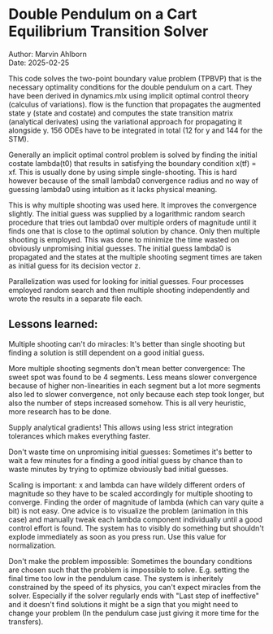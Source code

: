 # Double Pendulum on a Cart Equilibrium Transition Solver
Author: Marvin Ahlborn</br>
Date: 2025-02-25

This code solves the two-point boundary value problem (TPBVP) that is the
necessary optimality conditions for the double pendulum on a cart. They
have been derived in dynamics.mlx using implicit optimal control theory
(calculus of variations). flow is the function that propagates the
augmented state y (state and costate) and computes the state transition
matrix (analytical derivates) using the variational approach for
propagating it alongside y. 156 ODEs have to be integrated in total (12
for y and 144 for the STM).

Generally an implicit optimal control problem is solved by finding the
initial costate lambda(t0) that results in satisfying the boundary
condition x(tf) = xf. This is usually done by using simple
single-shooting. This is hard however because of the small lambda0
convergence radius and no way of guessing lambda0 using intuition as it
lacks physical meaning.

This is why multiple shooting was used here. It improves the convergence
slightly. The initial guess was supplied by a logarithmic random search
procedure that tries out lambda0 over multiple orders of magnitude until
it finds one that is close to the optimal solution by chance. Only then
multiple shooting is employed. This was done to minimize the time wasted
on obviously unpromising initial guesses. The initial guess lambda0 is
propagated and the states at the multiple shooting segment times are
taken as initial guess for its decision vector z.

Parallelization was used for looking for initial guesses. Four processes
employed random search and then multiple shooting independently and wrote
the results in a separate file each.

## Lessons learned:
Multiple shooting can't do miracles: It's better than single shooting but
finding a solution is still dependent on a good initial guess.

More multiple shooting segments don't mean better convergence: The sweet
spot was found to be 4 segments. Less means slower convergence because of
higher non-linearities in each segment but a lot more segments also led
to slower convergence, not only because each step took longer, but also
the number of steps increased somehow. This is all very heuristic, more
research has to be done.

Supply analytical gradients! This allows using less strict integration
tolerances which makes everything faster.

Don't waste time on unpromising initial guesses: Sometimes it's better to
wait a few minutes for a finding a good initial guess by chance than to
waste minutes by trying to optimize obviously bad initial guesses.

Scaling is important: x and lambda can have wildely different orders of
magnitude so they have to be scaled accordingly for multiple shooting to
converge. Finding the order of magnitude of lambda (which can vary quite
a bit) is not easy. One advice is to visualize the problem (animation in
this case) and manually tweak each lambda component individually until a
good control effort is found. The system has to visibly do something but
shouldn't explode immediately as soon as you press run. Use this value
for normalization.

Don't make the problem impossible: Sometimes the boundary conditions are
chosen such that the problem is impossible to solve. E.g. setting the
final time too low in the pendulum case. The system is inheritely
constrained by the speed of its physics, you can't expect miracles from
the solver. Especially if the solver regularly ends with "Last step of
ineffective" and it doesn't find solutions it might be a sign that you
might need to change your problem (In the pendulum case just giving it
more time for the transfers).
